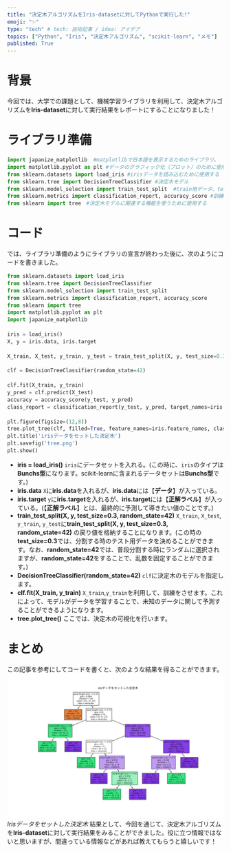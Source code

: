 ```yaml
---
title: "決定木アルゴリズムをIris-datasetに対してPythonで実行した!"
emoji: "✨"
type: "tech" # tech: 技術記事 / idea: アイデア
topics: ["Python", "Iris", "決定木アルゴリズム", "scikit-learn", "メモ"]
published: True
---
```


# 背景
今回では、大学での課題として、機械学習ライブラリを利用して、決定木アルゴリズムを**Iris-dataset**に対して実行結果をレポートにすることになりました！

# ライブラリ準備
```python:library.py
import japanize_matplotlib  #matplotlibで日本語を表示するためのライブラリ。
import matplotlib.pyplot as plt #データのグラフィック化（プロット）のために使用する
from sklearn.datasets import load_iris #irisデータを読み込むために使用する
from sklearn.tree import DecisionTreeClassifier #決定木モデル
from sklearn.model_selection import train_test_split  #train用データ、test用データをわけるために使用する
from sklearn.metrics import classification_report, accuracy_score #訓練したものを評価するために使用する
from sklearn import tree　#決定木モデルに関連する機能を使うために使用する
```

# コード
では、ライブラリ準備のようにライブラリの宣言が終わった後に、次のようにコードを書きました。
```python:tree.py
from sklearn.datasets import load_iris
from sklearn.tree import DecisionTreeClassifier
from sklearn.model_selection import train_test_split
from sklearn.metrics import classification_report, accuracy_score
from sklearn import tree
import matplotlib.pyplot as plt
import japanize_matplotlib

iris = load_iris()
X, y = iris.data, iris.target

X_train, X_test, y_train, y_test = train_test_split(X, y, test_size=0.3, random_state=42)

clf = DecisionTreeClassifier(random_state=42)

clf.fit(X_train, y_train)
y_pred = clf.predict(X_test)
accuracy = accuracy_score(y_test, y_pred)
class_report = classification_report(y_test, y_pred, target_names=iris.target_names)

plt.figure(figsize=(12,8))
tree.plot_tree(clf, filled=True, feature_names=iris.feature_names, class_names=iris.target_names.tolist())
plt.title('irisデータをセットした決定木')
plt.savefig('tree.png')
plt.show()
```
- **iris = load_iris()**
`iris`にデータセットを入れる。(この時に、`iris`のタイプは**Bunchs型**になります。scikit-learnに含まれるデータセットは**Bunchs型**です。)
- **iris.data** 
 `X`に**iris.data**を入れるが、**iris.data**には【**データ**】が入っている。
- **iris.target** 
 `y`に**iris.target**を入れるが、**iris.target**には【**正解ラベル**】が入っている。(【**正解ラベル**】とは、最終的に予測して導きたい値のことです。)
- **train_test_split(X, y, test_size=0.3, random_state=42)** 
 `X_train`, `X_test`, `y_train`, `y_test`に**train_test_split(X, y, test_size=0.3, random_state=42)** の戻り値を格納することになります。(この時の**test_size=0.3**では、分割する時のテスト用データを決めることができます。なお、**random_state=42**では、普段分割する時にランダムに選択されますが、**random_state=42**をすることで、乱数を固定することができます。)
- **DecisionTreeClassifier(random_state=42)**
`clf`に決定木のモデルを指定します。
- **clf.fit(X_train, y_train)**
`X_train`,`y_train`を利用して、訓練をさせます。これによって、モデルがデータを学習することで、未知のデータに関して予測することができるようになります。
- **tree.plot_tree()**
ここでは、決定木の可視化を行います。

# まとめ
この記事を参考にしてコードを書くと、次のような結果を得ることができます。
![決定木によるIris学習結果](/images/tree.png)*Irisデータをセットした決定木*
結果として、今回を通じて、決定木アルゴリズムを**Iris-dataset**に対して実行結果をみることができました。役に立つ情報ではないと思いますが、間違っている情報などがあれば教えてもらうと嬉しいです！

[](
/home/park/project/Python/study/algorism/AI/report1.py
)
[](
 https://zenn.dev/nekoallergy/articles/sklearn-nn-iris
)